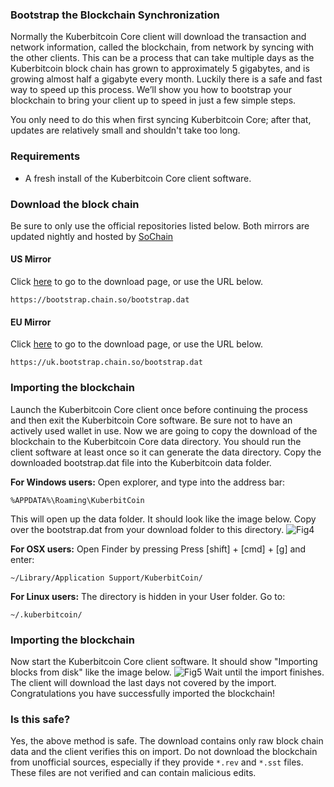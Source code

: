 ### Bootstrap the Blockchain Synchronization

Normally the Kuberbitcoin Core client will download the transaction and network information, called the blockchain, from network by syncing with the other clients. This can be a process that can take multiple days as the Kuberbitcoin block chain has grown to approximately 5 gigabytes, and is growing almost half a gigabyte every month. Luckily there is a safe and fast way to speed up this process. We’ll show you how to bootstrap your blockchain to bring your client up to speed in just a few simple steps.

You only need to do this when first syncing Kuberbitcoin Core; after that, updates are relatively small and shouldn't take too long.

### Requirements

- A fresh install of the Kuberbitcoin Core client software.

### Download the block chain
Be sure to only use the official repositories listed below.
Both mirrors are updated nightly and hosted by [SoChain](https://chain.so)

#### US Mirror

Click [here](https://bootstrap.chain.so/) to go to the download page, or use the URL below.

    https://bootstrap.chain.so/bootstrap.dat

#### EU Mirror

Click [here](https://uk.bootstrap.chain.so/) to go to the download page, or use the URL below.

    https://uk.bootstrap.chain.so/bootstrap.dat

### Importing the blockchain
Launch the Kuberbitcoin Core client once before continuing the process and then exit the Kuberbitcoin Core software. Be sure not to have an actively used wallet in use. Now we are going to copy the download of the blockchain to the Kuberbitcoin Core data directory. You should run the client software at least once so it can generate the data directory. Copy the downloaded bootstrap.dat file into the Kuberbitcoin data folder.

**For Windows users:**
Open explorer, and type into the address bar:

    %APPDATA%\Roaming\KuberbitCoin

This will open up the data folder. It should look like the image below. Copy over the bootstrap.dat from your download folder to this directory.
![Fig4](img/kuberbitcoinstrap1.png)

**For OSX users:**
Open Finder by pressing Press [shift] + [cmd] + [g] and enter:

    ~/Library/Application Support/KuberbitCoin/

**For Linux users:**
The directory is hidden in your User folder. Go to:

    ~/.kuberbitcoin/

### Importing the blockchain
Now start the Kuberbitcoin Core client software. It should show "Importing blocks from disk" like the image below. 
![Fig5](img/kuberbitcoinstrap2.png)
Wait until the import finishes. The client will download the last days not covered by the import. Congratulations you have successfully imported the blockchain!

### Is this safe?

Yes, the above method is safe. The download contains only raw block chain data and the client verifies this on import. Do not download the blockchain from unofficial sources, especially if they provide `*.rev` and `*.sst` files. These files are not verified and can contain malicious edits.
